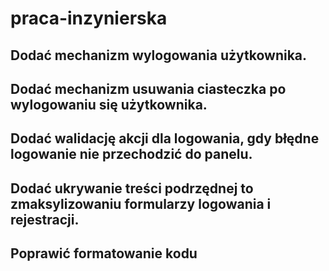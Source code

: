 # praca-inzynierska

## Dodać mechanizm wylogowania użytkownika.
## Dodać mechanizm usuwania ciasteczka po wylogowaniu się użytkownika.
## Dodać walidację akcji dla logowania, gdy błędne logowanie nie przechodzić do panelu.
## Dodać ukrywanie treści podrzędnej to zmaksylizowaniu formularzy logowania i rejestracji.
## Poprawić formatowanie kodu